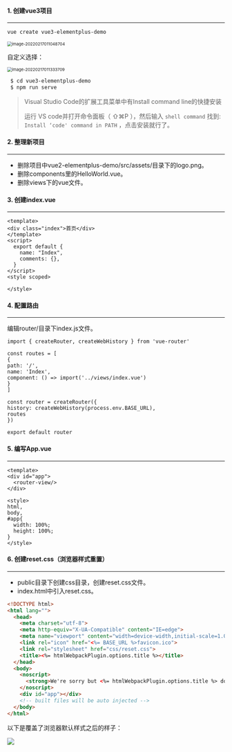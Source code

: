 #### 1. 创建vue3项目

---

```sh
vue create vue3-elementplus-demo
```

<img src="../../../Pictures/assets/image-20220217011048704.png" alt="image-20220217011048704" style="zoom:67%;" />

自定义选择：

<img src="../../../Pictures/assets/image-20220217011333709.png" alt="image-20220217011333709" style="zoom:67%;" />

```sh
 $ cd vue3-elementplus-demo
 $ npm run serve
```

>Visual Studio Code的扩展工具菜单中有Install command line的快捷安装
>
>运行 VS code并打开命令面板（ ⇧⌘P ），然后输入 `shell command` 找到: `Install ‘code' command in PATH` ，点击安装就行了。

#### 2. 整理新项目

---

- 删除项目中vue2-elementplus-demo/src/assets/目录下的logo.png。
- 删除components里的HelloWorld.vue。
- 删除views下的vue文件。

#### 3. 创建index.vue

---

```vue
<template>
<div class="index">首页</div>
</template>
<script>
  export default {
    name: "Index",
    comments: {},
  }
</script>
<style scoped>

</style>
```

#### 4. 配置路由

---

编辑router/目录下index.js文件。

```vue
import { createRouter, createWebHistory } from 'vue-router'

const routes = [
{
path: '/',
name: 'Index',
component: () => import('../views/index.vue')
}
]

const router = createRouter({
history: createWebHistory(process.env.BASE_URL),
routes
})

export default router

```

#### 5. 编写App.vue

---

```vue
<template>
<div id="app">
  <router-view/>
</div>

<style> 
html,
body,
#app{
  width: 100%;
  height: 100%;
}
</style>
```

#### 6. 创建reset.css（浏览器样式重置）

---

- public目录下创建css目录，创建reset.css文件。
- index.html中引入reset.css。

```html
<!DOCTYPE html>
<html lang="">
  <head>
    <meta charset="utf-8">
    <meta http-equiv="X-UA-Compatible" content="IE=edge">
    <meta name="viewport" content="width=device-width,initial-scale=1.0">
    <link rel="icon" href="<%= BASE_URL %>favicon.ico">
    <link rel="stylesheet" href="css/reset.css">
    <title><%= htmlWebpackPlugin.options.title %></title>
  </head>
  <body>
    <noscript>
      <strong>We're sorry but <%= htmlWebpackPlugin.options.title %> doesn't work properly without JavaScript enabled. Please enable it to continue.</strong>
    </noscript>
    <div id="app"></div>
    <!-- built files will be auto injected -->
  </body>
</html>
```

以下是覆盖了浏览器默认样式之后的样子：

![](https://tva1.sinaimg.cn/large/e6c9d24egy1gzgx49qa5xj207y02ua9y.jpg)